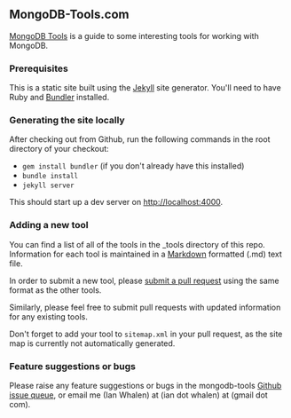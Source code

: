 ## MongoDB-Tools.com

[MongoDB Tools](http://mongodb-tools.com/) is a guide to some interesting tools for working with MongoDB.

### Prerequisites

This is a static site built using the [Jekyll](http://jekyllrb.com/) site generator. You'll need to have Ruby and [Bundler](http://bundler.io/) installed. 

### Generating the site locally

After checking out from Github, run the following commands in the root directory of your checkout:

 - `gem install bundler` (if you don't already have this installed)
 - `bundle install`
 - `jekyll server`

This should start up a dev server on [http://localhost:4000](http://localhost:4000/).

### Adding a new tool

You can find a list of all of the tools in the _tools directory of this repo. Information for each tool is maintained in a [Markdown](http://en.wikipedia.org/wiki/Markdown) formatted (.md) text file.

In order to submit a new tool, please [submit a pull request](https://github.com/IanWhalen/mongodb-tools.com/pulls) using the same format as the other tools.

Similarly, please feel free to submit pull requests with updated information for any existing tools.

Don't forget to add your tool to `sitemap.xml` in your pull request, as the site map is currently not automatically generated.

### Feature suggestions or bugs

Please raise any feature suggestions or bugs in the mongodb-tools [Github issue queue](https://github.com/IanWhalen/mongodb-tools.com/issues), or email me (Ian Whalen) at (ian dot whalen) at (gmail dot com).